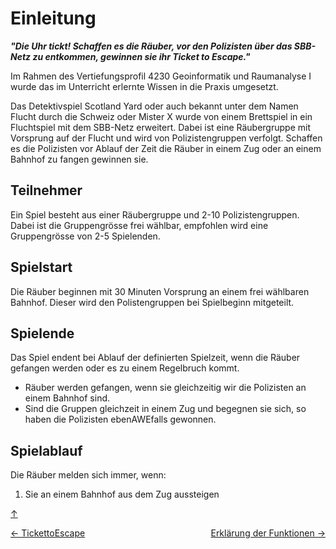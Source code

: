 <a id="top"></a>

# Einleitung
***"Die Uhr tickt! Schaffen es die Räuber, vor den Polizisten über das SBB-Netz zu entkommen, gewinnen sie ihr Ticket to Escape."***

Im Rahmen des Vertiefungsprofil 4230 Geoinformatik und Raumanalyse I wurde das im Unterricht erlernte Wissen in die Praxis umgesetzt. 

Das Detektivspiel Scotland Yard oder auch bekannt unter dem Namen Flucht durch die Schweiz oder Mister X wurde von einem Brettspiel in ein Fluchtspiel mit dem SBB-Netz erweitert. Dabei ist eine Räubergruppe mit Vorsprung auf der Flucht und wird von Polizistengruppen verfolgt. Schaffen es die Polizisten vor Ablauf der Zeit die Räuber in einem Zug oder an einem Bahnhof zu fangen gewinnen sie. 

## Teilnehmer
Ein Spiel besteht aus einer Räubergruppe und 2-10 Polizistengruppen. Dabei ist die Gruppengrösse frei wählbar, empfohlen wird eine Gruppengrösse von 2-5 Spielenden.

## Spielstart

Die Räuber beginnen mit 30 Minuten Vorsprung an einem frei wählbaren Bahnhof. Dieser wird den Polistengruppen bei Spielbeginn mitgeteilt. 


## Spielende 

Das Spiel endent bei Ablauf der definierten Spielzeit, wenn die Räuber gefangen werden oder es zu einem Regelbruch kommt.
- Räuber werden gefangen, wenn sie gleichzeitig wir die Polizisten an einem Bahnhof sind. 
- Sind die Gruppen gleichzeit in einem Zug und begegnen sie sich, so haben die Polizisten ebenAWEfalls gewonnen. 

## Spielablauf

Die Räuber melden sich immer, wenn: 
1. Sie an einem Bahnhof aus dem Zug aussteigen 



[↑](#top)


<div style="display: flex; justify-content: space-between;">
  <div>
    <a href="index.html">← TickettoEscape</a>
  </div>
  <div>
    <a href="funktionen.html">Erklärung der Funktionen →</a>
  </div>
</div>